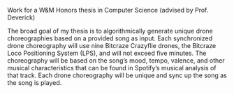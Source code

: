 Work for a W&M Honors thesis in Computer Science (advised by Prof. Deverick)

The broad goal of my thesis is to algorithmically generate unique drone choreographies based on a provided song as input. Each synchronized drone choreography will use nine Bitcraze Crazyflie drones, the Bitcraze Loco Positioning System (LPS), and will not exceed five minutes. The choreography will be based on the song’s mood, tempo, valence, and other musical characteristics that can be found in Spotify’s musical analysis of that track. Each drone choreography will be unique and sync up the song as the song is played.
